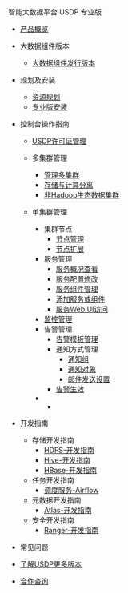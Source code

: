 <div class="sidebar_title icon_"> 智能大数据平台 USDP 专业版</div> 


* [产品概览](/usdpdc/README)
* 大数据组件版本
    * [大数据组件发行版本](usdpdc/component/version)
* 规划及安装
    * [资源规划](usdpdc/plan&create/deploy_plan)
    * [专业版安装](usdpdc/plan&create/select&install)
* 控制台操作指南
  
    * [USDP许可证管理](usdpdc/license/license)
    * 多集群管理
    
        * [管理多集群](usdpdc/clusters/clusters)
        * [存储与计算分离](usdpdc/clusters/clusters_separation)
        * [非Hadoop生态数据集群](usdpdc/clusters/clusters_others)
    
    * 单集群管理
      * 集群节点
        * [节点管理](usdpdc/1.0.x/webconsole/node)
        * [节点扩展](usdpdc/1.0.x/webconsole/node_add)
      * 服务管理
        * [服务概况查看](usdpdc/1.0.x/webconsole/service_state)
        * [服务配置修改](usdpdc/1.0.x/webconsole/service_config)
        * [服务组件管理](usdpdc/1.0.x/webconsole/service_component)
        * [添加服务或组件](usdpdc/1.0.x/webconsole/service_extension)
        * [服务Web UI访问](usdpdc/1.0.x/webconsole/service_web)
      * [监控管理](usdpdc/1.0.x/webconsole/monitor)
      * 告警管理
        * [告警模板管理](usdpdc/1.0.x/webconsole/alarmTemplate)
        * 通知方式管理
          * [通知组](usdpdc/1.0.x/webconsole/alarmInform_group)
          * [通知对象](usdpdc/1.0.x/webconsole/alarmInform_object)
          * [邮件发送设置](usdpdc/1.0.x/webconsole/alarmInform_email)
        * [告警生效](usdpdc/1.0.x/webconsole/alarmTemplate_work)
      * <!--服务诊断-->
        * <!--[日志查询](usdpdc/1.0.x/webconsole/logQuery)-->
* 开发指南
    * 存储开发指南
      * [HDFS-开发指南](usdpdc/developer/hdfs)
      * [Hive-开发指南](usdpdc/developer/hive)
      * [HBase-开发指南](usdpdc/developer/hbase)
    * 任务开发指南
      * [调度服务-Airflow](usdpdc/schedule/airflow)
    * 元数据开发指南
      * [Atlas-开发指南](usdpdc/developer/atlas)
    * 安全开发指南
      * [Ranger-开发指南](usdpdc/developer/ranger)
* 常见问题
* [了解USDP更多版本](/usdpdc/version_list)
* [合作咨询](https://spt.ucloud.cn/30001)

